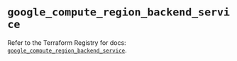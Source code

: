 # `google_compute_region_backend_service`

Refer to the Terraform Registry for docs: [`google_compute_region_backend_service`](https://registry.terraform.io/providers/hashicorp/google/6.16.0/docs/resources/compute_region_backend_service).
